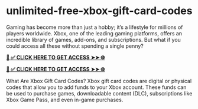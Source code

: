 # unlimited-free-xbox-gift-card-codes
Gaming has become more than just a hobby; it’s a lifestyle for millions of players worldwide. Xbox, one of the leading gaming platforms, offers an incredible library of games, add-ons, and subscriptions. But what if you could access all these without spending a single penny?

**[📌 ✅ CLICK HERE TO GET ACCESS ➤➤ 🌐](https://newmegadeals.xyz/xbox-giftcard/)**



**[📌 ✅ CLICK HERE TO GET ACCESS ➤➤ 🌐](https://newmegadeals.xyz/xbox-giftcard/)**


What Are Xbox Gift Card Codes? Xbox gift card codes are digital or physical codes that allow you to add funds to your Xbox account. These funds can be used to purchase games, downloadable content (DLC), subscriptions like Xbox Game Pass, and even in-game purchases.
